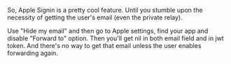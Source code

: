 So, Apple Signin is a pretty cool feature. Until you stumble upon the necessity of getting the user's email (even the private relay).

Use "Hide my email" and then go to Apple settings, find your app and disable "Forward to" option. Then you'll get nil in both email field and in jwt token. And there's no way to get that email unless the user enables forwarding again.

